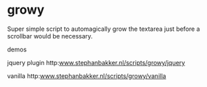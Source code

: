 growy
=====

Super simple script to automagically grow the textarea just before a scrollbar would be necessary.

demos

jquery plugin
http:www.stephanbakker.nl/scripts/growy/jquery

vanilla
http:www.stephanbakker.nl/scripts/growy/vanilla


